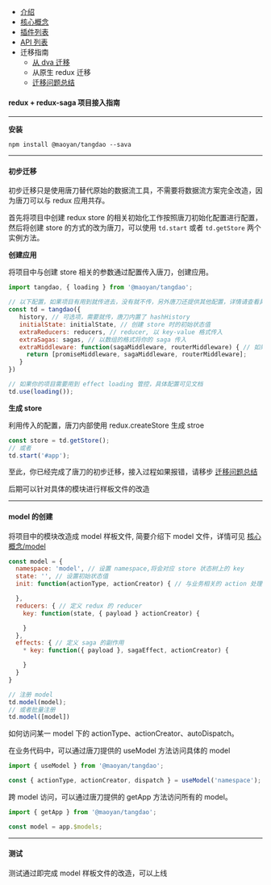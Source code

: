 - [介绍](https://maoyantech.github.io/tangdao/introduction/index)
- [核心概念](https://maoyantech.github.io/tangdao/core-concepts/index)
- [插件列表](https://maoyantech.github.io/tangdao/plugins/index)
- [API 列表](https://maoyantech.github.io/tangdao/api-reference/index)
- 迁移指南
  - [从 dva 迁移](https://maoyantech.github.io/tangdao/migration-guide/migrating-from-dva)
  - 从原生 redux 迁移
  - [迁移问题总结](https://maoyantech.github.io/tangdao/migration-guide/problem-summary)

#### redux + redux-saga  项目接入指南

---

**安装**

```shell
npm install @maoyan/tangdao --sava
```

---

#### 初步迁移

初步迁移只是使用唐刀替代原始的数据流工具，不需要将数据流方案完全改造，因为唐刀可以与 redux 应用共存。

首先将项目中创建 redux store 的相关初始化工作按照唐刀初始化配置进行配置，然后将创建 store 的方式的改为唐刀，可以使用 ``td.start`` 或者 ``td.getStore`` 两个实例方法。

**创建应用**

将项目中与创建 store  相关的参数通过配置传入唐刀，创建应用。

```javascript
import tangdao, { loading } from '@maoyan/tangdao';

// 以下配置，如果项目有用到就传进去，没有就不传，另外唐刀还提供其他配置，详情请查看具体文档
const td = tangdao({
   history, // 可选项，需要就传，唐刀内置了 hashHistory
   initialState: initialState, // 创建 store 时的初始状态值
   extraReducers: reducers, // reducer, 以 key-value 格式传入
   extraSagas: sagas, // 以数组的格式将你的 saga 传入
   extraMiddleware: function(sagaMiddleware, routerMiddleware) { // 如果你对中间件的执行顺序有要求，那么可以使用函数自己决定中间件执行顺序；否则，可直接传入数组
     return [promiseMiddleware, sagaMiddleware, routerMiddleware];
   }
})

// 如果你的项目需要用到 effect loading 管控，具体配置可见文档
td.use(loading());
```

**生成 store**

利用传入的配置，唐刀内部使用 redux.createStore 生成 stroe

```javascript
const store = td.getStore();
// 或者
td.start('#app');
```

至此，你已经完成了唐刀的初步迁移，接入过程如果报错，请移步 [迁移问题总结](https://maoyantech.github.io/tangdao/migration-guide/problem-summary)

后期可以针对具体的模块进行样板文件的改造

---

#### model 的创建

将项目中的模块改造成 model 样板文件, 简要介绍下 model 文件，详情可见 [核心概念/model](https://maoyantech.github.io/tangdao/core-concepts/model)

```javascript
const model = {
  namespace: 'model', // 设置 namespace,将会对应 store 状态树上的 key
  state: '', // 设置初始状态值
  init: function(actionType, actionCreator) { // 与业务相关的 action 处理，可以返回任何参数，在业务代码中可以通过 useModel('namespace')

  },
  reducers: { // 定义 redux 的 reducer
    key: function(state, { payload } actionCreator) { 

    }
  },
  effects: { // 定义 saga 的副作用
    * key: function({ payload }, sagaEffect, actionCreator) {

    }
  }
}

// 注册 model
td.model(model);
// 或者批量注册
td.model([model])
```

如何访问某一 model 下的 actionType、actionCreator、autoDispatch。

在业务代码中，可以通过唐刀提供的 useModel 方法访问具体的 model

```javascript
import { useModel } from '@maoyan/tangdao';

const { actionType, actionCreator, dispatch } = useModel('namespace');
```

跨 model 访问，可以通过唐刀提供的 getApp 方法访问所有的 model。

```javascript
import { getApp } from '@maoyan/tangdao';

const model = app.$models;
```

---

#### 测试

测试通过即完成 model 样板文件的改造，可以上线

